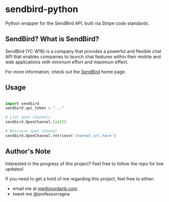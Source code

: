 # sendbird-python
Python wrapper for the SendBird API, built via Stripe code standards.

## SendBird? What is SendBird?

SendBird (YC W16) is a company that provides a powerful and flexible chat API that enables companies to launch chat features within their mobile and web applications with minimum effort and maximum effect. 

For more information, check out the [SendBird](http://sendbird.com?source=https://github.com/jpbullalayao/sendbird-python) home page.


## Usage

```python

import sendbird
sendbird.api_token = "..."

# List open channels
sendbird.OpenChannel.list()

# Retrieve open channel
sendbird.OpenChannel.retrieve('channel_url_here')
```


## Author's Note
Interested in the progress of this project? Feel free to follow the repo for live updates! 

If you need to get a hold of me regarding this project, feel free to either:
- email me at me@jourdanb.com
- tweet me @professorragna
